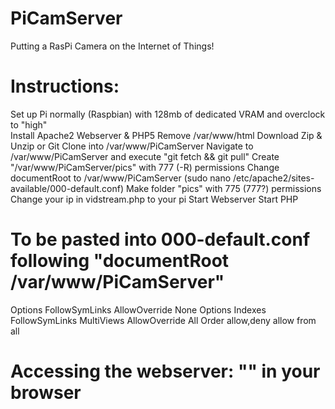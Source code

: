 # PiCamServer

Putting a RasPi Camera on the Internet of Things!

# Instructions:

Set up Pi normally (Raspbian) with 128mb of dedicated VRAM and overclock to "high" <br>
Install Apache2 Webserver & PHP5
Remove /var/www/html
Download Zip & Unzip or Git Clone into /var/www/PiCamServer
Navigate to /var/www/PiCamServer and execute "git fetch && git pull"
Create "/var/www/PiCamServer/pics" with 777 (-R) permissions
Change documentRoot to /var/www/PiCamServer (sudo nano /etc/apache2/sites-available/000-default.conf)
Make folder "pics" with 775 (777?) permissions
Change your ip in vidstream.php to your pi
Start Webserver
Start PHP

# To be pasted into 000-default.conf following "documentRoot /var/www/PiCamServer"

<Directory />
    Options FollowSymLinks
    AllowOverride None
</Directory>
<Directory /var/www/PiCamServer>
    Options Indexes FollowSymLinks MultiViews
    AllowOverride All
    Order allow,deny
    allow from all
</Directory>

# Accessing the webserver: "<your-ip>" in your browser
